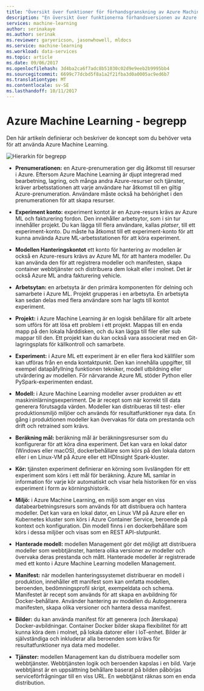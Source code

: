 ```yaml
---
title: "Översikt över funktioner för förhandsgranskning av Azure Machine Learning | Microsoft Docs"
description: "En översikt över funktionerna förhandsversionen av Azure Machine Learning prenumerationer, konton, arbetsytor, projekt, t.ex."
services: machine-learning
author: serinakaye
ms.author: serinak
ms.reviewer: garyericson, jasonwhowell, mldocs
ms.service: machine-learning
ms.workload: data-services
ms.topic: article
ms.date: 09/06/2017
ms.openlocfilehash: 3d4ba2ca6f7adc8b51030c02d9e9eeb2b9995bb4
ms.sourcegitcommit: 6699c77dcbd5f8a1a2f21fba3d0a0005ac9ed6b7
ms.translationtype: MT
ms.contentlocale: sv-SE
ms.lasthandoff: 10/11/2017
---
```

# <a name="azure-machine-learning---concepts"></a>Azure Machine Learning - begrepp

Den här artikeln definierar och beskriver de koncept som du behöver veta för att använda Azure Machine Learning. 

![Hierarkin för begrepp](media/overview-general-concepts/hierarchy.png)

- **Prenumerationen:** en Azure-prenumeration ger dig åtkomst till resurser i Azure. Eftersom Azure Machine Learning är djupt integrerad med bearbetning, lagring, och många andra Azure-resurser och tjänster, kräver arbetsstationen att varje användare har åtkomst till en giltig Azure-prenumeration. Användare måste också ha behörighet i den prenumerationen för att skapa resurser.


- **Experiment konto:** experiment kontot är en Azure-resurs krävs av Azure ML och fakturering fordon. Den innehåller arbetsytor, som i sin tur innehåller projekt. Du kan lägga till flera användare, kallas _platser_, till ett experiment-konto. Du måste ha åtkomst till ett experiment-konto för att kunna använda Azure ML-arbetsstationen för att köra experiment. 


- **Modellen Hanteringskontot** ett konto för hantering av modellen är också en Azure-resurs krävs av Azure ML för att hantera modeller. Du kan använda den för att registrera modeller och manifesten, skapa container webbtjänster och distribuera dem lokalt eller i molnet. Det är också Azure ML andra fakturering vehicle.


- **Arbetsytan:** en arbetsyta är den primära komponenten för delning och samarbete i Azure ML. Projekt grupperas i en arbetsyta. En arbetsyta kan sedan delas med flera användare som har lagts till kontot experiment.


- **Projekt:** i Azure Machine Learning är en logisk behållare för allt arbete som utförs för att lösa ett problem i ett projekt. Mappas till en enda mapp på den lokala hårddisken, och du kan lägga till filer eller sub mappar till den. Ett projekt kan du kan också vara associerat med en Git-lagringsplats för källkontroll och samarbete.  

- **Experiment:** i Azure ML ett experiment är en eller flera kod källfiler som kan utföras från en enda kontaktpunkt. Den kan innehålla uppgifter, till exempel datapåfyllning funktionen tekniker, modell utbildning eller utvärdering av modellen. För närvarande Azure ML stöder Python eller PySpark-experimenten endast.


- **Modell:** i Azure Machine Learning modeller avser produkten av ett maskininlärningsexperiment. De är recept som när korrekt till data generera förutsagda värden. Modeller kan distribueras till test- eller produktionsmiljö miljöer och används för resultatfunktioner nya data. En gång i produktionen modeller kan övervakas för data om prestanda och drift och retrained som krävs. 

- **Beräkning mål:** beräkning mål är beräkningsresurser som du konfigurerar för att köra dina experiment. Det kan vara en lokal dator (Windows eller macOS), dockerbehållare som körs på den lokala datorn eller i en Linux-VM på Azure eller ett HDInsight Spark-kluster.


- **Kör:** tjänsten experiment definierar en körning som livslängden för ett experiment som körs i ett mål för beräkning. Azure ML samlar in information för varje kör automatiskt och visar hela historiken för en viss experiment i form av körningshistorik.

- **Miljö:** i Azure Machine Learning, en miljö som anger en viss databearbetningsresurs som används för att distribuera och hantera modeller. Det kan vara en lokal dator, en Linux VM på Azure eller en Kubernetes kluster som körs i Azure Container Service, beroende på kontext och konfiguration. Din modell finns i en dockerbehållare som körs i dessa miljöer och visas som en REST API-slutpunkt.


- **Hanterade modell:** modellen Management gör det möjligt att distribuera modeller som webbtjänster, hantera olika versioner av modeller och övervaka deras prestanda och mått. Hanterade modeller är registrerade med ett konto i Azure Machine Learning modellen Management.

- **Manifest:** när modellen hanteringssystemet distribuerar en modell i produktion, innehåller ett manifest som kan omfatta modellen, beroenden, bedömningsprofil skript, exempeldata och schema. Manifestet är recept som används för att skapa en avbildning för Docker-behållare. Använder hantering av modellen du Autogenerera manifesten, skapa olika versioner och hantera dessa manifest. 


- **Bilder:** du kan använda manifest för att generera (och återskapa) Docker-avbildningar. Container Docker bilder skapa flexibilitet för att kunna köra dem i molnet, på lokala datorer eller i IoT-enhet. Bilder är självständiga och inkluderar alla beroenden som krävs för resultatfunktioner nya data med modeller. 

- **Tjänster:** modellen Management kan du distribuera modeller som webbtjänster. Webbtjänsten logik och beroenden kapslas i en bild. Varje webbtjänst är en uppsättning behållare baserat på bilden påbörjas serviceförfrågningar till en viss URL. En webbtjänst räknas som en enda distribution.
